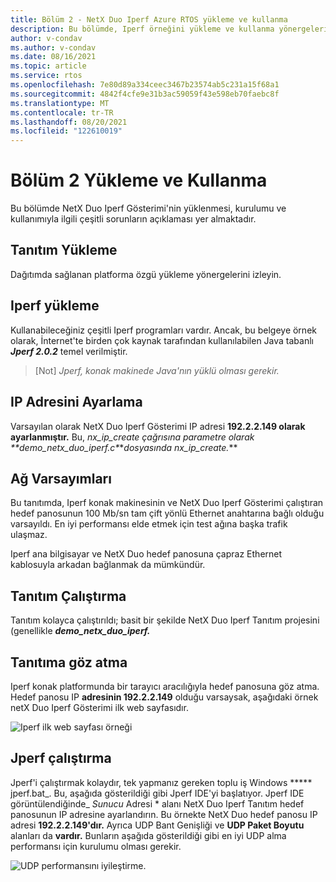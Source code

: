 ```yaml
---
title: Bölüm 2 - NetX Duo Iperf Azure RTOS yükleme ve kullanma
description: Bu bölümde, Iperf örneğini yükleme ve kullanma yönergeleri ve sağlar.
author: v-condav
ms.author: v-condav
ms.date: 08/16/2021
ms.topic: article
ms.service: rtos
ms.openlocfilehash: 7e80d89a334ceec3467b23574ab5c231a15f68a1
ms.sourcegitcommit: 4842f4cfe9e31b3ac59059f43e598eb70faebc8f
ms.translationtype: MT
ms.contentlocale: tr-TR
ms.lasthandoff: 08/20/2021
ms.locfileid: "122610019"
---
```

# <a name="chapter-2-installation-and-use"></a>Bölüm 2 Yükleme ve Kullanma

Bu bölümde NetX Duo Iperf Gösterimi'nin yüklenmesi, kurulumu ve kullanımıyla ilgili çeşitli sorunların açıklaması yer almaktadır.

## <a name="installing-the-demonstration"></a>Tanıtım Yükleme

Dağıtımda sağlanan platforma özgü yükleme yönergelerini izleyin.

## <a name="installing-iperf"></a>Iperf yükleme

Kullanabileceğiniz çeşitli Iperf programları vardır. Ancak, bu belgeye örnek olarak, İnternet'te birden çok kaynak tarafından kullanılabilen Java tabanlı ***Jperf 2.0.2*** temel verilmiştir.

> [Not] *Jperf, konak makinede Java'nın yüklü olması gerekir.*

## <a name="setting-the-ip-address"></a>IP Adresini Ayarlama

Varsayılan olarak NetX Duo Iperf Gösterimi IP adresi **192.2.2.149 olarak ayarlanmıştır.** Bu, _nx_ip_create çağrısına parametre olarak **_demo_netx_duo_iperf.c_*_*_dosyasında nx_ip_create._**

## <a name="network-assumptions"></a>Ağ Varsayımları

Bu tanıtımda, Iperf konak makinesinin ve NetX Duo Iperf Gösterimi çalıştıran hedef panosunun 100 Mb/sn tam çift yönlü Ethernet anahtarına bağlı olduğu varsayıldı. En iyi performansı elde etmek için test ağına başka trafik ulaşmaz.

Iperf ana bilgisayar ve NetX Duo hedef panosuna çapraz Ethernet kablosuyla arkadan bağlanmak da mümkündür.

## <a name="running-the-demonstration"></a>Tanıtım Çalıştırma

Tanıtım kolayca çalıştırıldı; basit bir şekilde NetX Duo Iperf Tanıtım projesini (genellikle ***demo_netx_duo_iperf.***

## <a name="browse-to-the-demonstration"></a>Tanıtıma göz atma

Iperf konak platformunda bir tarayıcı aracılığıyla hedef panosuna göz atma. Hedef panosu IP **adresinin 192.2.2.149** olduğu varsaysak, aşağıdaki örnek netX Duo Iperf Gösterimi ilk web sayfasıdır.

![Iperf ilk web sayfası örneği](media/Picture1.jpg)

## <a name="running-jperf"></a>Jperf çalıştırma

Jperf'i çalıştırmak kolaydır, tek yapmanız gereken toplu iş Windows ***** jperf.bat_. Bu, aşağıda gösterildiği gibi Jperf IDE'yi başlatıyor. Jperf IDE görüntülendiğinde_ *Sunucu* Adresi * alanı NetX Duo Iperf Tanıtım hedef panosunun IP adresine ayarlandırın. Bu örnekte NetX Duo hedef panosu IP adresi **192.2.2.149'dır.** Ayrıca UDP Bant Genişliği ve **UDP Paket Boyutu** alanları da **vardır.** Bunların aşağıda gösterildiği gibi en iyi UDP alma performansı için kurulumu olması gerekir.

![UDP performansını iyileştirme.](media/Picture2.jpg)

